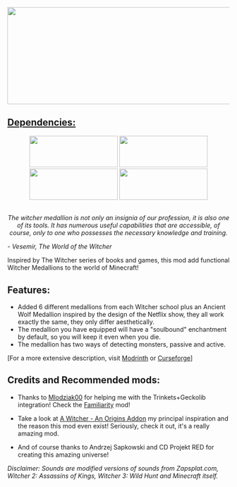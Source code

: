 <center><p><img src="https://i.imgur.com/bINq6EX.png" alt="" width="800" height="220"></p></center>

<u><h2><strong>Dependencies:</strong></span></h2></u>
<center><a href="https://modrinth.com/mod/fabric-api" rel="nofollow"><img src="https://i.imgur.com/JlvhlNa.png" alt="" width="200" height="71"></a> <a href="https://modrinth.com/mod/trinkets" rel="nofollow"><img src="https://i.imgur.com/A8r9S3T.png" alt="" width="200" height="71"></a> <a href="https://modrinth.com/mod/geckolib" rel="nofollow"><img src="https://i.imgur.com/bW7JkP3.png" alt="" width="200" height="71"></a> <a href="https://modrinth.com/mod/owo-lib" rel="nofollow"><img src="https://i.imgur.com/f6LodW0.png" alt="" width="200" height="71"></a></center>
<h2></h2>
 <center><em>The witcher medallion is not only an insignia of our profession, it is also one of its tools. It has numerous useful capabilities that are accessible, of course, only to one who possesses the necessary knowledge and training.</em></p></center>
<em>- Vesemir, The World of the Witcher</em></p>

<p>Inspired by The Witcher series of books and games, this mod add functional Witcher Medallions to the world of Minecraft!</p>

<u></u><h2><strong>Features:</strong></h2>
* Added 6 different medallions from each Witcher school plus an Ancient Wolf Medallion inspired by the design of the Netflix show, they all work exactly the same, they only differ aesthetically.
* The medallion you have equipped will have a "soulbound" enchantment by default, so you will keep it even when you die.
* The medallion has two ways of detecting monsters, passive and active.

[For a more extensive description, visit  <a href="https://modrinth.com/mod/witcher-medallions">Modrinth</a> or <a href="www.curseforge.com/minecraft/mc-mods/witcher-medallions">Curseforge</a>]

<u></u><h2><strong>Credits and Recommended mods:</strong></span></h2>
* Thanks to <a href="https://legacy.curseforge.com/members/mlodziak00/projects">Mlodziak00</a> for helping me with the Trinkets+Geckolib integration! Check the <a href="https://www.curseforge.com/minecraft/mc-mods/familiarity">Familiarity</a> mod! </p>
* Take a look at <a href="https://legacy.curseforge.com/minecraft/mc-mods/witcher-origin">A Witcher - An Origins Addon</a> my principal inspiration and the reason this mod even exist! Seriously, check it out, it's a really amazing mod.</p>
* And of course thanks to Andrzej Sapkowski and CD Projekt RED for creating this amazing universe!</p>

<i>Disclaimer: Sounds are modified versions of sounds from Zapsplat.com, Witcher 2: Assassins of Kings, Witcher 3: Wild Hunt and Minecraft itself.</i>
